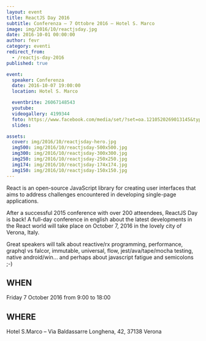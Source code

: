 ```yaml
---
layout: event
title: ReactJS Day 2016
subtitle: Conferenza – 7 Ottobre 2016 – Hotel S. Marco
image: img/2016/10/reactjsday.jpg
date: 2016-10-01 00:00:00
author: fevr
category: eventi
redirect_from:
  - /reactjs-day-2016
published: true

event:
  speaker: Conferenza
  date: 2016-10-07 19:00:00
  location: Hotel S. Marco

  eventbrite: 26067148543
  youtube:
  videogallery: 4199344
  foto: https://www.facebook.com/media/set/?set=oa.1210520269013145&type=3
  slides:

assets:
  cover: img/2016/10/reactjsday-hero.jpg
  img500: img/2016/10/reactjsday-500x500.jpg
  img300: img/2016/10/reactjsday-300x300.jpg
  img250: img/2016/10/reactjsday-250x250.jpg
  img174: img/2016/10/reactjsday-174x174.jpg
  img150: img/2016/10/reactjsday-150x150.jpg
---
```


React is an open-source JavaScript library for creating user interfaces that aims to address challenges encountered
in developing single-page applications.

After a successful 2015 conference with over 200 atteendees, ReactJS Day is back!
A full-day conference in english about the latest developments in the React world will take place on
October 7, 2016 in the lovely city of Verona, Italy.

Great speakers will talk about reactive/rx programming, performance, graphql vs falcor, immutable, universal,
flow, jest/ava/tape/mocha testing, native android/win... and perhaps about javascript fatigue and semicolons ;-)


## WHEN
Friday 7 October 2016 from 9:00 to 18:00

## WHERE
Hotel S.Marco – Via Baldassarre Longhena, 42, 37138 Verona